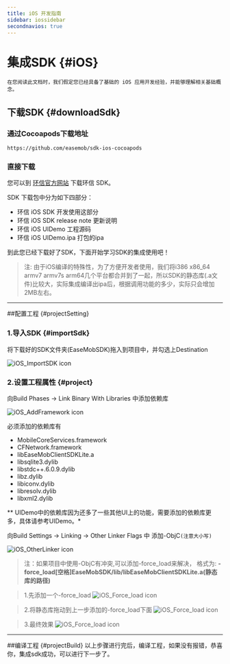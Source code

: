 ```yaml
---
title: iOS 开发指南
sidebar: iossidebar
secondnavios: true
---
```



# 集成SDK {#iOS}
	在您阅读此文档时，我们假定您已经具备了基础的 iOS 应用开发经验，并能够理解相关基础概念。

## 下载SDK {#downloadSdk}

### 通过Cocoapods下载地址

	https://github.com/easemob/sdk-ios-cocoapods

### 直接下载
您可以到 [环信官方网站](http://www.easemob.com/sdk/ "环信iOSSDK下载链接")  下载环信 SDK。

SDK 下载包中分为如下四部分：

* 环信 iOS SDK 开发使用这部分
* 环信 iOS SDK release note 更新说明
* 环信 iOS UIDemo 工程源码
* 环信 iOS UIDemo.ipa 打包的ipa

到此您已经下载好了SDK，下面开始学习SDK的集成使用吧！

>注: 由于iOS编译的特殊性，为了方便开发者使用，我们将i386 x86_64 armv7 armv7s arm64几个平台都合并到了一起，所以SDK的静态库(.a文件)比较大，实际集成编译出ipa后，根据调用功能的多少，实际只会增加2MB左右。	
	
***
##配置工程 {#projectSetting}

### 1.导入SDK {#importSdk}

将下载好的SDK文件夹(EaseMobSDK)拖入到项目中，并勾选上Destination

![iOS_ImportSDK icon](/iOS_ImportSDK.png)

### 2.设置工程属性 {#project}

向Build Phases -> Link Binary With Libraries 中添加依赖库
	
![iOS_AddFramework icon](/iOS_AddFramework.png)

必须添加的依赖库有

* MobileCoreServices.framework
* CFNetwork.framework
* libEaseMobClientSDKLite.a
* libsqlite3.dylib
* libstdc++.6.0.9.dylib
* libz.dylib
* libiconv.dylib
* libresolv.dylib
* libxml2.dylib

** UIDemo中的依赖库因为还多了一些其他UI上的功能，需要添加的依赖库更多，具体请参考UIDemo。*
	

向Build Settings -> Linking -> Other Linker Flags 中 添加-ObjC`(注意大小写)`

![iOS_OtherLinker icon](/iOS_OtherLinker.png)



>注：如果项目中使用-ObjC有冲突,可以添加-force_load来解决， 格式为: **-force_load[空格]EaseMobSDK/lib/libEaseMobClientSDKLite.a(静态库的路径)**

>1.先添加一个-force_load
![iOS_Force_load icon](/iOS_Force_load1.png)

>2.将静态库拖动到上一步添加的-force_load下面
![iOS_Force_load icon](/iOS_Force_load2.png)

>3.最终效果
![iOS_Force_load icon](/iOS_Force_load3.png)

***
##编译工程 {#projectBuild}
以上步骤进行完后，编译工程，如果没有报错，恭喜你，集成sdk成功，可以进行下一步了。